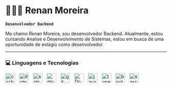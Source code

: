 # 👨🏽‍💻 Renan Moreira

**`Desenvolvedor Backend`**

Me chamo Renan Moreira, sou desenvolvedor Backend. Atualmente, estou cursando Analise e Desenvolvimento de Sistemas, estou em busca de uma oportunidade de estágio como desenvolvedor.

---

### 💻 Linguagens e Tecnologias

<img
    align= "left"
    alt= "cscharp"
    title= "csharp"
    width= "30px"
    style="padding-right: 10px;"
    src="https://cdn.jsdelivr.net/gh/devicons/devicon@latest/icons/csharp/csharp-original.svg" 
/>

<img
    align= "left"
    alt= "dotnet"
    title= "dotnet"
    width= "30px"
    style="padding-right: 10px;"
    src="https://cdn.jsdelivr.net/gh/devicons/devicon@latest/icons/dotnetcore/dotnetcore-original.svg" 
/>

<img
    align= "left"
    alt= "sqlserver"
    title= "sqlserver"
    width= "30px"
    style="padding-right: 10px;"
    src="https://cdn.jsdelivr.net/gh/devicons/devicon@latest/icons/microsoftsqlserver/microsoftsqlserver-original.svg" 
/>

<img
    align= "left"
    alt= "mysql"
    title= "mysql"
    width= "30px"
    style="padding-right: 10px;"
    src="https://cdn.jsdelivr.net/gh/devicons/devicon@latest/icons/mysql/mysql-original.svg" 
/>

<img
    align= "left"
    alt= "git"
    title= "git"
    width= "30px"
    style="padding-right: 10px;"
    src="https://cdn.jsdelivr.net/gh/devicons/devicon@latest/icons/git/git-original.svg" 
/>

<img
    align= "left"
    alt= "Docker"
    title= "Docker"
    width= "30px"
    style="padding-right: 10px;"
    src="https://cdn.jsdelivr.net/gh/devicons/devicon@latest/icons/docker/docker-plain-wordmark.svg"  
/>

<img
    align= "left"
    alt= "javascript"
    title= "javascript"
    width= "30px"
    style="padding-right: 10px;"
    src="https://cdn.jsdelivr.net/gh/devicons/devicon@latest/icons/javascript/javascript-original.svg" 
/>

<img
    align= "left"
    alt= "typescript"
    title= "typescript"
    width= "30px"
    style="padding-right: 10px;"
    src="https://cdn.jsdelivr.net/gh/devicons/devicon@latest/icons/typescript/typescript-original.svg" 
/>

<img
    align= "left"
    alt= "bootstrap"
    title= "bootstrap"
    width= "30px"
    style="padding-right: 10px;"
    src="https://cdn.jsdelivr.net/gh/devicons/devicon@latest/icons/bootstrap/bootstrap-original.svg" 
/>

<img
    align= "left"
    alt= "sass"
    title= "sass"
    width= "30px"
    style="padding-right: 10px;"
    src="https://cdn.jsdelivr.net/gh/devicons/devicon@latest/icons/sass/sass-original.svg" 
/>

<br/>
<br/>
